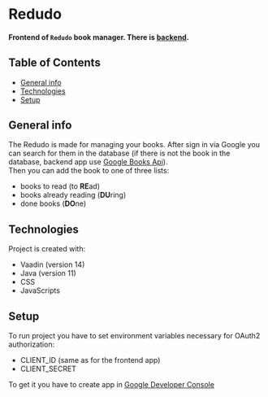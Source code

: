 Redudo
===

#### Frontend of `Redudo` book manager. There is [backend](https://github.com/Mikolajczyk-Kamil/redudo-backend "Backend").

Table of Contents
---
* [General info](#general-info)
* [Technologies](#technologies)
* [Setup](#setup)

General info
---
The Redudo is made for managing your books. After sign in via Google you can search for them in the database
(if there is not the book in the database, backend app use [Google Books Api](https://developers.google.com/books "Google Books Api")).\
Then you can add the book to one of three lists:
* books to read (to **RE**ad)
* books already reading (**DU**ring)
* done books (**DO**ne)

Technologies
---
Project is created with:
* Vaadin (version 14)
* Java (version 11)
* CSS
* JavaScripts

Setup
---
To run project you have to set environment variables necessary for OAuth2 authorization:
* CLIENT_ID (same as for the frontend app)
* CLIENT_SECRET

To get it you have to create app in [Google Developer Console](https://console.cloud.google.com/apis/credentials "Google Developer Console")

